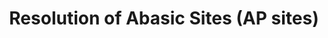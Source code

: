 ---
annotations:
- type: Pathway Ontology
  value: regulatory pathway
authors:
- ReactomeTeam
- Egonw
description: Resolution of AP sites can occur through the single nucleotide replacement
  pathway or through the multiple nucleotide patch replacement pathway, also known
  as the long-patch base excision repair (BER). Except for the APEX1-independent resolution
  of AP sites via single nucleotide base excision repair mediated by NEIL1 or NEIL2
  (Wiederhold et al. 2004, Das et al. 2006), single nucleotide and multiple-nucleotide
  patch replacement pathways are both initiated by APEX1-mediated displacement of
  DNA glycosylases and cleavage of the damaged DNA strand by APEX1 immediately 5'
  to the AP site (Wilson et al. 1995, Bennett et al. 1997, Masuda et al. 1998). The
  BER proceeds via the single nucleotide replacement when the AP (apurinic/apyrimidinic)
  deoxyribose residue at the 5' end of the APEX1-created single strand break (SSB)
  (5'dRP) can be removed by the 5'-exonuclease activity of DNA polymerase beta (POLB)
  (Bennett et al. 1997). POLB fills the created single nucleotide gap by adding a
  nucleotide complementary to the undamaged DNA strand to the 3' end of the SSB. The
  SSB is subsequently ligated by DNA ligase III (LIG3) which, in complex with XRCC1,
  is recruited to the BER site by an XRCC1-mediated interaction with POLB (Kubota
  et al. 1996). BER proceeds via the multiple-nucleotide patch replacement pathway
  when the AP residue at the 5' end of the APEX1-created SSB undergoes oxidation-related
  damage (5'ddRP) and cannot be cleaved by POLB (Klungland and Lindahl 1997). Long-patch
  BER can be completed by POLB-mediated DNA strand displacement synthesis in the presence
  of PARP1 or PARP2, FEN1 and DNA ligase I (LIG1) (Prasad et al. 2001). When the PCNA-containing
  replication complex is available, as is the case with cells in S-phase of the cell
  cycle, DNA strand displacement synthesis is catalyzed by DNA polymerase delta (POLD)
  or DNA polymerase epsilon (POLE) complexes, in the presence of PCNA, RPA, RFC, APEX1,
  FEN1 and LIG1 (Klungland and Lindahl 1997, Dianova et al. 2001). It is likely that
  the 9-1-1 repair complex composed of HUS1, RAD1 and RAD9 interacts with and coordinates
  components of BER, but the exact mechanism and timing have not been elucidated (Wang
  et al. 2004, Smirnova et al. 2005, Guan et al. 2007, Balakrishnan et al. 2009).       View
  original pathway at [http://www.reactome.org/PathwayBrowser/#DIAGRAM=73933 Reactome].
last-edited: 2021-01-25
organisms:
- Homo sapiens
redirect_from:
- /index.php/Pathway:WP3345
- /instance/WP3345
schema-jsonld:
- '@context': https://schema.org/
  '@id': https://wikipathways.github.io/pathways/WP3345.html
  '@type': Dataset
  creator:
    '@type': Organization
    name: WikiPathways
  description: Resolution of AP sites can occur through the single nucleotide replacement
    pathway or through the multiple nucleotide patch replacement pathway, also known
    as the long-patch base excision repair (BER). Except for the APEX1-independent
    resolution of AP sites via single nucleotide base excision repair mediated by
    NEIL1 or NEIL2 (Wiederhold et al. 2004, Das et al. 2006), single nucleotide and
    multiple-nucleotide patch replacement pathways are both initiated by APEX1-mediated
    displacement of DNA glycosylases and cleavage of the damaged DNA strand by APEX1
    immediately 5' to the AP site (Wilson et al. 1995, Bennett et al. 1997, Masuda
    et al. 1998). The BER proceeds via the single nucleotide replacement when the
    AP (apurinic/apyrimidinic) deoxyribose residue at the 5' end of the APEX1-created
    single strand break (SSB) (5'dRP) can be removed by the 5'-exonuclease activity
    of DNA polymerase beta (POLB) (Bennett et al. 1997). POLB fills the created single
    nucleotide gap by adding a nucleotide complementary to the undamaged DNA strand
    to the 3' end of the SSB. The SSB is subsequently ligated by DNA ligase III (LIG3)
    which, in complex with XRCC1, is recruited to the BER site by an XRCC1-mediated
    interaction with POLB (Kubota et al. 1996). BER proceeds via the multiple-nucleotide
    patch replacement pathway when the AP residue at the 5' end of the APEX1-created
    SSB undergoes oxidation-related damage (5'ddRP) and cannot be cleaved by POLB
    (Klungland and Lindahl 1997). Long-patch BER can be completed by POLB-mediated
    DNA strand displacement synthesis in the presence of PARP1 or PARP2, FEN1 and
    DNA ligase I (LIG1) (Prasad et al. 2001). When the PCNA-containing replication
    complex is available, as is the case with cells in S-phase of the cell cycle,
    DNA strand displacement synthesis is catalyzed by DNA polymerase delta (POLD)
    or DNA polymerase epsilon (POLE) complexes, in the presence of PCNA, RPA, RFC,
    APEX1, FEN1 and LIG1 (Klungland and Lindahl 1997, Dianova et al. 2001). It is
    likely that the 9-1-1 repair complex composed of HUS1, RAD1 and RAD9 interacts
    with and coordinates components of BER, but the exact mechanism and timing have
    not been elucidated (Wang et al. 2004, Smirnova et al. 2005, Guan et al. 2007,
    Balakrishnan et al. 2009).       View original pathway at [http://www.reactome.org/PathwayBrowser/#DIAGRAM=73933
    Reactome].
  keywords:
  - 'RPA2 '
  - NEIL1,NEIL2:PNKP:POLB:LIG3:XRCC1:SSB-dsDNA
  - APEX1:SSB(AP->5'-dRP)-dsDNA
  - PPi
  - 'POLE2 '
  - Repair, AP Site
  - UNG-1
  - ADPRHL2
  - 'POLE '
  - LIG3:XRCC1:POLB:SSB-dsDNA
  - 'SSB-gap-dsDNA '
  - Formation
  - APEX1
  - POLB:APEX1:SSB(5'ddRP)-dsDNA
  - 'PAR-PARP1 '
  - APEX1:SSB(5'-ddRP)-dsDNA
  - PARP1,PARP2:FEN1:POLB:SSB(3'poly-dNMP-displaced 5'ddRP-FLAP)-dsDNA
  - 'PNKP '
  - TDG
  - PAR-PARP1,PAR-PARP2:FEN1:POLB:SSB(3'poly-dNMP-displaced 5'ddRP-FLAP)-dsDNA
  - 'POLD2 '
  - NAM
  - 'RPA3 '
  - NEIL1,NEIL2:PNKP:POLB:LIG3:XRCC1:dsDNA
  - 'NEIL2 '
  - 'SSB(3''Pi)-gap-dsDNA '
  - PCNA:POLD,POLE:RPA:RFC
  - 'MUTYH-3 '
  - poly(ADP-ribose)
  - APEX1:AP-dsDNA
  - dsDNA
  - PAR-PARP1,PAR-PARP2
  - LIG1:APEX1:PCNA:POLD,POLE:RPA:RFC:dsDNA
  - LIG1:POLB:SSB(3'poly-dNMP)-dsDNA
  - 'POLE3 '
  - 'NTHL1 '
  - 'MUTYH-6 '
  - 'APEX1 '
  - PARP1,PARP2 dimers
  - 'LIG3 '
  - NEIL1,NEIL2:SSB(3'Pi-5'dRP)-dsDNA
  - 'RFC4 '
  - APEX1:FEN1:PCNA:POLD,POLE:RPA:RFC:SSB(3'poly-dNMP-displaced 5'ddRP flap)-dsDNA
  - NAD+
  - 'POLD4 '
  - SUGP
  - LIG3:XRCC1:POLB:dsDNA
  - NEIL1,NEIL2:POLB:LIG3:XRCC1:PNKP:SSB-gap-dsDNA
  - FEN1:POLB:SSB(3'poly-dNMP-displaced 5'ddRP-FLAP)-dsDNA
  - FEN1
  - POLB:APEX1:SSB(AP->5'-dRP)-dsDNA
  - MUTYH
  - POLB
  - APEX1:FEN1:PCNA:POLD,POLE:RPA:RFC:SSB(3'dNMP-displaced 5'ddRP)-dsDNA
  - 'AP-dsDNA '
  - NTHL1
  - dNTP
  - NEIL1,NEIL2:PNKP:POLB:LIG3:XRCC1:SSB(3'Pi)-gap-dsDNA
  - LIG1
  - PARG
  - 'SSB(5''-ddRP)-dsDNA '
  - ADP-D-ribose
  - PARP1,PARP2:FEN1:POLB:SSB(3'dNMP-displaced 5'ddRP)-dsDNA
  - SMUG1
  - 'XRCC1 '
  - 'SSB-dsDNA '
  - 'PARP2 '
  - NEIL1,NEIL2
  - LIG1:POLB:dsDNA
  - POLB:SSB-gap-dsDNA
  - dimers
  - 'PAR-PARP2 '
  - ADP-ribose
  - 'MPG '
  - 'PCNA '
  - 'RFC2 '
  - TDG:AP-dsDNA
  - 'MBD4 '
  - 'OGG1 '
  - 'SSB(AP->5''-dRP)-dsDNA '
  - H2O
  - 'SSB(3''poly-dNMP-displaced 5''ddRP-FLAP)-dsDNA '
  - OGG1
  - NEIL1,NEIL2:AP-dsDNA
  - OGG1:AP-dsDNA
  - 'SSB(3''poly-dNMP)-dsDNA '
  - Pi
  - LIG3:XRCC1
  - 'PARP1 '
  - POLB:SSB(3'poly-dNMP)-dsDNA
  - 'SSB(3''dNMP-displaced 5''ddRP)-dsDNA '
  - 'POLD1 '
  - MPG
  - 5'ddRP-FLAP-ssDNA
  - NTHL1:AP-dsDNA
  - NEIL1:NEIL2:POLB:SSB(3'Pi-5'dRP)-dsDNA
  - 'POLB '
  - LIG3:XRCC1:POLB:SSB-gap-dsDNA
  - 'TDG '
  - 'SSB(3''Pi-5''dRP)-dsDNA '
  - 'RPA1 '
  - POLB:APEX1:SSB(3'dNMP-displaced 5'ddRP)-dsDNA
  - MBD4
  - 'LIG1 '
  - LIG1:APEX1:PCNA:POLD,POLE:RPA:RFC:SSB:(3'poly-dNMP)-dsDNA
  - 'dsDNA '
  - 'RFC3 '
  - 'NEIL1 '
  - SMUG1:AP-dsDNA
  - Base-Excision
  - MBD4:CpG(AP)-dsDNA
  - PNKP
  - NEIL1,NEIL2:POLB:SSB(3'Pi)-gap-dsDNA
  - 'RFC5 '
  - 'SMUG1 '
  - MPG:AP-dsDNA
  - 'UNG-1 '
  - 'RFC1 '
  - 'POLD3 '
  - 'POLE4 '
  - MUTYH:AP-dsDNA
  - 'FEN1 '
  - APEX1:PCNA:POLD,POLE:RPA:RFC:SSB(3'poly-dNMP)-dsDNA
  - UNG-1:AP-dsDNA
  license: CC0
  name: Resolution of Abasic Sites (AP sites)
seo: CreativeWork
title: Resolution of Abasic Sites (AP sites)
wpid: WP3345
---